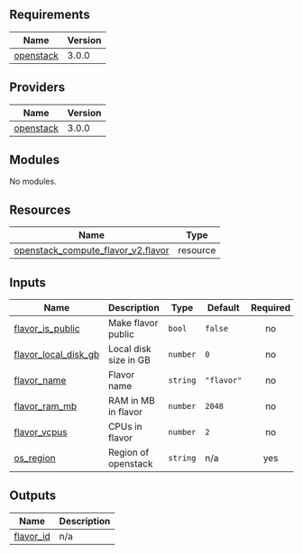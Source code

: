 <!-- BEGIN_TF_DOCS -->
## Requirements

| Name | Version |
|------|---------|
| <a name="requirement_openstack"></a> [openstack](#requirement\_openstack) | 3.0.0 |

## Providers

| Name | Version |
|------|---------|
| <a name="provider_openstack"></a> [openstack](#provider\_openstack) | 3.0.0 |

## Modules

No modules.

## Resources

| Name | Type |
|------|------|
| [openstack_compute_flavor_v2.flavor](https://registry.terraform.io/providers/terraform-provider-openstack/openstack/3.0.0/docs/resources/compute_flavor_v2) | resource |

## Inputs

| Name | Description | Type | Default | Required |
|------|-------------|------|---------|:--------:|
| <a name="input_flavor_is_public"></a> [flavor\_is\_public](#input\_flavor\_is\_public) | Make flavor public | `bool` | `false` | no |
| <a name="input_flavor_local_disk_gb"></a> [flavor\_local\_disk\_gb](#input\_flavor\_local\_disk\_gb) | Local disk size in GB | `number` | `0` | no |
| <a name="input_flavor_name"></a> [flavor\_name](#input\_flavor\_name) | Flavor name | `string` | `"flavor"` | no |
| <a name="input_flavor_ram_mb"></a> [flavor\_ram\_mb](#input\_flavor\_ram\_mb) | RAM in MB in flavor | `number` | `2048` | no |
| <a name="input_flavor_vcpus"></a> [flavor\_vcpus](#input\_flavor\_vcpus) | CPUs in flavor | `number` | `2` | no |
| <a name="input_os_region"></a> [os\_region](#input\_os\_region) | Region of openstack | `string` | n/a | yes |

## Outputs

| Name | Description |
|------|-------------|
| <a name="output_flavor_id"></a> [flavor\_id](#output\_flavor\_id) | n/a |
<!-- END_TF_DOCS -->